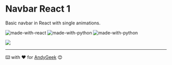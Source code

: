 # Navbar React 1

Basic navbar in React with single animations.

![made-with-react](https://img.shields.io/badge/Made%20with-React-blue) ![made-with-python](https://img.shields.io/badge/Made%20with-HTML-orange) ![made-with-python](https://img.shields.io/badge/Made%20with-CSS-blue)


![](https://imgur.com/iwCl5eY.gif)

------

⌨️ with ❤️ for [AndyGeek](https://github.com/andygeek) 😊